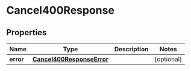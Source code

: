 

# Cancel400Response


## Properties

| Name | Type | Description | Notes |
|------------ | ------------- | ------------- | -------------|
|**error** | [**Cancel400ResponseError**](Cancel400ResponseError.md) |  |  [optional] |




